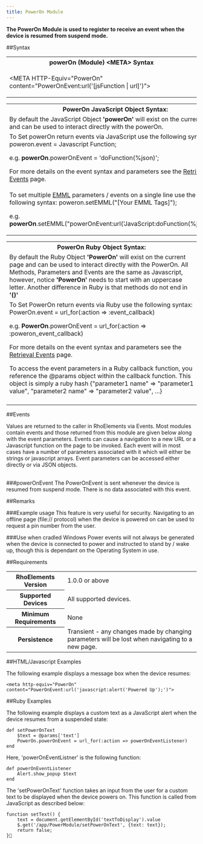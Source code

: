 ```yaml
---
title: PowerOn Module
---
```



<b>
The PowerOn Module is used to register to receive an event when the device is resumed from suspend mode.
</b>

##Syntax

<table class="re-table"><tr><th class="tableHeading">powerOn (Module) &lt;META&gt; Syntax
</th></tr><tr><td class="clsSyntaxCells clsOddRow"><p>&lt;META HTTP-Equiv="PowerOn" content="PowerOnEvent:url('[jsFunction | url]')"&gt;</p></td></tr></table>
<table class="re-table"><tr><th class="tableHeading">PowerOn JavaScript Object Syntax:</th></tr><tr><td class="clsSyntaxCells clsOddRow">
By default the JavaScript Object <b>'powerOn'</b> will exist on the current page and can be used to interact directly with the powerOn.
</td></tr><tr><td class="clsSyntaxCells clsEvenRow">						
To Set powerOn return events via JavaScript use the following syntax: poweron.event = Javascript Function;
<P />e.g. <b>powerOn</b>.powerOnEvent = 'doFunction(%json)';
<P />
For more details on the event syntax and parameters see the <a href="/rhoelements/RetrievalEvents">Retrieval Events</a> page.

</td></tr><tr><td class="clsSyntaxCells clsOddRow">							
To set multiple <a href="/rhoelements/EMMLOverview">EMML</a> parameters / events on a single line use the following syntax: poweron.setEMML("[Your EMML Tags]");
<P />
e.g. <b>powerOn</b>.setEMML("powerOnEvent:url('JavaScript:doFunction(%json)')");							
</td></tr></table>

<table class="re-table"><tr><th class="tableHeading">PowerOn Ruby Object Syntax:</th></tr><tr><td class="clsSyntaxCells clsOddRow">
By default the Ruby Object <b>'PowerOn'</b> will exist on the current page and can be used to interact directly with the PowerOn. All Methods, Parameters and Events are the same as Javascript, however, notice <b>'PowerOn'</b> needs to start with an uppercase letter. Another difference in Ruby is that methods do not end in <b>'()'</b></td></tr><tr><td class="clsSyntaxCells clsEvenRow">						
To Set PowerOn return events via Ruby use the following syntax: PowerOn.event = url_for(:action =&gt; :event_callback) 
<P />e.g. <b>PowerOn</b>.powerOnEvent = url_for(:action =&gt; :poweron_event_callback)
<P />
For more details on the event syntax and parameters see the <a href="/rhoelements/RetrievalEvents#params-object">Retrieval Events</a> page.
<p>To access the event parameters in a Ruby callback function, you reference the @params object within the callback function. This object is simply a ruby hash {"parameter1 name" =&gt; "parameter1 value", "parameter2 name" =&gt; "parameter2 value", ...}</p></td></tr><tr><td class="clsSyntaxCells clsOddRow" /></tr></table>


	

##Events


Values are returned to the caller in RhoElements via Events.  Most modules contain events and those returned from this module are given below along with the event parameters.  Events can cause a navigation to a new URL or a Javascript function on the page to be invoked.  Each event will in most cases have a number of parameters associated with it which will either be strings or javascript arrays.  Event parameters can be accessed either directly or via JSON objects.

<br />
###powerOnEvent
The PowerOnEvent is sent whenever the device is resumed from suspend mode. There is no data associated with this event.




##Remarks


###Example usage
This feature is very useful for security. Navigating to an offline page (file:// protocol) when the device is powered on can be used to request a pin number from the user.


###Use when cradled
Windows Power events will not always be generated when the device is connected to power and instructed to stand by / wake up, though this is dependant on the Operating System in use.




##Requirements

<table class="re-table"><tr><th class="tableHeading">RhoElements Version</th><td class="clsSyntaxCell clsEvenRow">1.0.0 or above
</td></tr><tr><th class="tableHeading">Supported Devices</th><td class="clsSyntaxCell clsOddRow">All supported devices.</td></tr><tr><th class="tableHeading">Minimum Requirements</th><td class="clsSyntaxCell clsOddRow">None</td></tr><tr><th class="tableHeading">Persistence</th><td class="clsSyntaxCell clsEvenRow">Transient - any changes made by changing parameters will be lost when navigating to a new page.</td></tr></table>


##HTML/Javascript Examples

The following example displays a message box when the device resumes:

	<meta http-equiv="PowerOn" content="PowerOnEvent:url('javascript:alert('Powered Up');')">
	


##Ruby Examples

The following example displays a custom text as a JavaScript alert when the device resumes from a suspended state: 

	def setPowerOnText
		$text = @params['text']
		PowerOn.powerOnEvent = url_for(:action => powerOnEventListener)
	end  

Here, 'powerOnEventListner' is the following function: 

	def powerOnEventListener
		Alert.show_popup $text
	end

The 'setPowerOnText' function takes an input from the user for a custom text to be displayed when the device powers on. This function is called from JavaScript as described below: 

	function setText() {
		text = document.getElementById('textToDisplay').value
		$.get('/app/PowerModule/setPowerOnText', {text: text});
		return false;
	}
